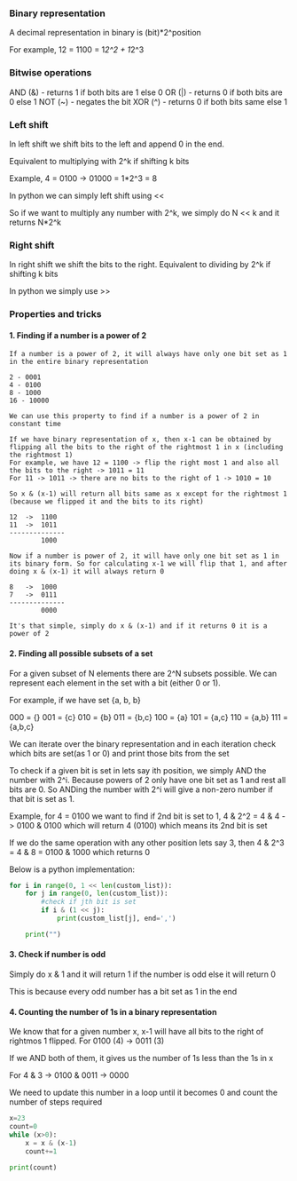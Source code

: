 ### Binary representation

A decimal representation in binary is (bit)*2^position

For example, 12 = 1100 = 1*2^2 + 1*2^3

### Bitwise operations

AND (&) - returns 1 if both bits are 1 else 0
OR (|) - returns 0 if both bits are 0 else 1
NOT (~) - negates the bit
XOR (^) - returns 0 if both bits same else 1

### Left shift

In left shift we shift bits to the left and append 0 in the end. 

Equivalent to multiplying with 2^k if shifting k bits

Example, 4 = 0100 -> 01000 = 1*2^3 = 8

In python we can simply left shift using <<

So if we want to multiply any number with 2^k, we simply do N << k and it returns N*2^k

### Right shift

In right shift we shift the bits to the right. Equivalent to dividing by 2^k if shifting k bits

In python we simply use >>

### Properties and tricks

#### 1. Finding if a number is a power of 2

    If a number is a power of 2, it will always have only one bit set as 1 in the entire binary representation

    2 - 0001
    4 - 0100
    8 - 1000
    16 - 10000

    We can use this property to find if a number is a power of 2 in constant time

    If we have binary representation of x, then x-1 can be obtained by flipping all the bits to the right of the rightmost 1 in x (including the rightmost 1)
    For example, we have 12 = 1100 -> flip the right most 1 and also all the bits to the right -> 1011 = 11
    For 11 -> 1011 -> there are no bits to the right of 1 -> 1010 = 10

    So x & (x-1) will return all bits same as x except for the rightmost 1 (because we flipped it and the bits to its right)

    12  ->  1100
    11  ->  1011
    --------------
            1000

    Now if a number is power of 2, it will have only one bit set as 1 in its binary form. So for calculating x-1 we will flip that 1, and after doing x & (x-1) it will always return 0

    8   ->  1000
    7   ->  0111
    --------------
            0000

    It's that simple, simply do x & (x-1) and if it returns 0 it is a power of 2


#### 2. Finding all possible subsets of a set

For a given subset of N elements there are 2^N subsets possible. We can represent each element in the set with a bit (either 0 or 1).

For example, if we have set {a, b, b}

000 = {}
001 = {c}
010 = {b}
011 = {b,c}
100 = {a}
101 = {a,c}
110 = {a,b}
111 = {a,b,c}

We can iterate over the binary representation and in each iteration check which bits are set(as 1 or 0) and print those bits from the set

To check if a given bit is set in lets say ith position, we simply AND the number with 2^i. Because powers of 2 only have one bit set as 1 and rest all bits are 0. So ANDing the number with 2^i will give a non-zero number if that bit is set as 1.

Example, for 4 = 0100 we want to find if 2nd bit is set to 1, 4 & 2^2 = 4 & 4 -> 0100 & 0100 which will return 4 (0100) which means its 2nd bit is set

If we do the same operation with any other position lets say 3, then 4 & 2^3 = 4 & 8 = 0100 & 1000 which returns 0

Below is a python implementation:

```python
for i in range(0, 1 << len(custom_list)):
    for j in range(0, len(custom_list)):
        #check if jth bit is set
        if i & (1 << j):
            print(custom_list[j], end=',')

    print("")
```

#### 3. Check if number is odd

Simply do x & 1 and it will return 1 if the number is odd else it will return 0

This is because every odd number has a bit set as 1 in the end

#### 4. Counting the number of 1s in a binary representation

We know that for a given number x, x-1 will have all bits to the right of rightmos 1 flipped. For 0100 (4) -> 0011 (3)

If we AND both of them, it gives us the number of 1s less than the 1s in x

For 4 & 3 -> 0100 & 0011 -> 0000

We need to update this number in a loop until it becomes 0 and count the number of steps required

```python
x=23
count=0
while (x>0):
    x = x & (x-1)
    count+=1

print(count)
```


